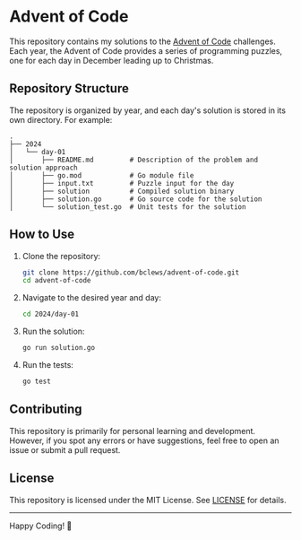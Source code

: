 # Advent of Code

This repository contains my solutions to the [Advent of Code](https://adventofcode.com/) challenges. Each year, the Advent of Code provides a series of programming puzzles, one for each day in December leading up to Christmas.

## Repository Structure

The repository is organized by year, and each day's solution is stored in its own directory. For example:

```
.
├── 2024
│   └── day-01
│       ├── README.md         # Description of the problem and solution approach
│       ├── go.mod            # Go module file
│       ├── input.txt         # Puzzle input for the day
│       ├── solution          # Compiled solution binary
│       ├── solution.go       # Go source code for the solution
│       └── solution_test.go  # Unit tests for the solution
```

## How to Use

1. Clone the repository:

   ```bash
   git clone https://github.com/bclews/advent-of-code.git
   cd advent-of-code
   ```

2. Navigate to the desired year and day:

   ```bash
   cd 2024/day-01
   ```

3. Run the solution:

   ```bash
   go run solution.go
   ```

4. Run the tests:

   ```bash
   go test
   ```

## Contributing

This repository is primarily for personal learning and development. However, if you spot any errors or have suggestions, feel free to open an issue or submit a pull request.

## License

This repository is licensed under the MIT License. See [LICENSE](LICENSE) for details.

---

Happy Coding! 🎄
